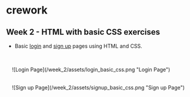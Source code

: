 # crework

## Week 2 - HTML with basic CSS exercises

- Basic [login](/week_2/index.html) and [sign up](/week_2/signup.html) pages using HTML and CSS.
<br></br>
<div style="padding : 1rem">
![Login Page](/week_2/assets/login_basic_css.png "Login Page")
</div>
<div style="padding : 1rem">
![Sign up Page](/week_2/assets/signup_basic_css.png "Sign up Page")
</div>
